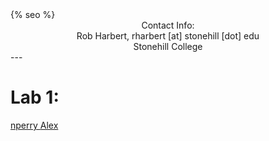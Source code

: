 ﻿<html>
  <head>
    {% seo %}
  </head>
</html>

<center>
Contact Info:<br>
Rob Harbert, 
rharbert [at] stonehill [dot] edu <br>
Stonehill College <br>
</center>
---

# Lab 1:
<a href='blogs/nperry/Lab1.html'> nperry
<a href='blogs/Alex Baryiames/Lab1.html'> Alex
